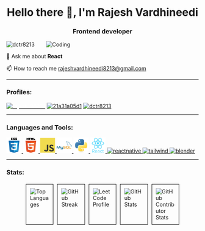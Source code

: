 <h1 align="center">Hello there 👋, I'm Rajesh Vardhineedi</h1>
<h3 align="center">Frontend developer</h3>
<img align="right" alt="Coding" width="400" src="https://mir-s3-cdn-cf.behance.net/project_modules/hd/06f21a161921919.63cd7887d0a70.gif">

 <div style="flex: 1;">
    <p align="left"> 
      <img src="https://komarev.com/ghpvc/?username=dctr8213&label=Profile%20views&color=0e75b6&style=flat" alt="dctr8213" /> 
    </p>
    <p>💬 Ask me about <strong>React</strong></p>
    <p>📫 How to reach me <a href="mailto:rajeshvardhineedi8213@gmail.com">rajeshvardhineedi8213@gmail.com</a></p>
  </div>

  ---

<h3 align="left">Profiles:</h3>
<p align="left">
<a href="https://www.codechef.com/users/rajesh198213" target="blank"><img align="center" src="https://cdn.jsdelivr.net/npm/simple-icons@3.1.0/icons/codechef.svg" alt="rajesh198213" style="color:white" height="30" width="40" /></a>
<a href="https://www.hackerrank.com/21a31a05d1" target="blank"><img align="center" src="https://raw.githubusercontent.com/rahuldkjain/github-profile-readme-generator/master/src/images/icons/Social/hackerrank.svg" alt="21a31a05d1" height="30" width="40" /></a>
<a href="https://www.leetcode.com/dctr8213" target="blank"><img align="center" src="https://raw.githubusercontent.com/rahuldkjain/github-profile-readme-generator/master/src/images/icons/Social/leet-code.svg" alt="dctr8213" height="30" width="40" /></a>
</p>

---

<h3 align="left">Languages and Tools:</h3>
<p align="left"> <a href="https://www.w3schools.com/css/" target="_blank" rel="noreferrer"> <img src="https://raw.githubusercontent.com/devicons/devicon/master/icons/css3/css3-original-wordmark.svg" alt="css3" width="40" height="40"/> </a> <a href="https://www.w3.org/html/" target="_blank" rel="noreferrer"> <img src="https://raw.githubusercontent.com/devicons/devicon/master/icons/html5/html5-original-wordmark.svg" alt="html5" width="40" height="40"/> </a> <a href="https://developer.mozilla.org/en-US/docs/Web/JavaScript" target="_blank" rel="noreferrer"> <img src="https://raw.githubusercontent.com/devicons/devicon/master/icons/javascript/javascript-original.svg" alt="javascript" width="40" height="40"/> </a> <a href="https://www.mysql.com/" target="_blank" rel="noreferrer"> <img src="https://raw.githubusercontent.com/devicons/devicon/master/icons/mysql/mysql-original-wordmark.svg" alt="mysql" width="40" height="40"/> </a> <a href="https://www.python.org" target="_blank" rel="noreferrer"> <img src="https://raw.githubusercontent.com/devicons/devicon/master/icons/python/python-original.svg" alt="python" width="40" height="40"/> </a> <a href="https://reactjs.org/" target="_blank" rel="noreferrer"> <img src="https://raw.githubusercontent.com/devicons/devicon/master/icons/react/react-original-wordmark.svg" alt="react" width="40" height="40"/> </a> <a href="https://reactnative.dev/" target="_blank" rel="noreferrer"> <img src="https://reactnative.dev/img/header_logo.svg" alt="reactnative" width="40" height="40"/> </a> <a href="https://tailwindcss.com/" target="_blank" rel="noreferrer"> <img src="https://www.vectorlogo.zone/logos/tailwindcss/tailwindcss-icon.svg" alt="tailwind" width="40" height="40"/> </a> <a href="https://www.blender.org/" target="_blank" rel="noreferrer"> <img src="https://download.blender.org/branding/community/blender_community_badge_white.svg" alt="blender" width="40" height="40"/> </a></p>

---

  <h3 align="left">Stats:</h3>
  
  <div style="display: flex; flex-wrap: wrap; justify-content: center;">
    <!-- First Image -->
    <div style="width: 10%; margin: 5px; border: 1px solid black; padding: 10px;">
      <img src="https://github-readme-stats.vercel.app/api/top-langs?username=dctr8213&show_icons=true&theme=dark&hide_border=false&locale=en&layout=compact" alt="Top Languages" style="width: 60%;">
    </div>
    <!-- Second Image -->
    <div style="width: 10%; margin: 5px; border: 1px solid black; padding: 10px;">
      <img src="https://github-readme-streak-stats.herokuapp.com/?user=dctr8213&theme=dark&hide_border=false&combine_all_yearly_contributions=true" alt="GitHub Streak" style="width: 60%;">
    </div>
    <!-- Third Image -->
    <div style="width: 10%; margin: 5px; border: 1px solid black; padding: 10px;">
      <img src="https://leetcard.jacoblin.cool/dctr8213?ext=contest&limit=5&theme=dark&hide_border=false&combine_all_yearly_contributions=true" alt="LeetCode Profile" style="width: 60%;">
    </div>
    <!-- Fourth Image -->
    <div style="width: 10%; margin: 5px; border: 1px solid black; padding: 10px;">
      <img src="https://github-readme-stats.vercel.app/api?username=dctr8213&theme=dark&hide_border=falseshow_icons=true&locale=en" alt="GitHub Stats" style="width: 60%;">
    </div>
    <!-- Fifth Image -->
    <div style="width: 10%; margin: 5px; border: 1px solid black; padding: 10px;">
      <img src="https://github-contributor-stats.vercel.app/api?username=dctr8213&limit=5&theme=dark&hide_border=false&combine_all_yearly_contributions=true" alt="GitHub Contributor Stats" style="width: 60%;">
    </div>
  
  </div>



